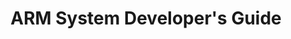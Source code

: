 ---
type: book
publisher: "Morgan Kaufmann"
title: "ARM System Developer's Guide"
link: http://www.sciencedirect.com/science/book/9781558608740
isbn: 978-1-55860-874-0
year: 2004
authors:
  - name: Sloss
    first: Andrew
  - name: Symes
    first: Dominic
  - name: Wright
    first: Chris
---